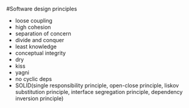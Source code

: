 #Software design principles
* loose coupling
* high cohesion
* separation of concern
* divide and conquer 
* least knowledge
* conceptual integrity
* dry
* kiss
* yagni
* no cyclic deps
* SOLID(single responsibility principle, open-close principle, liskov substitution principle, interface segregation principle, dependency inversion principle)
